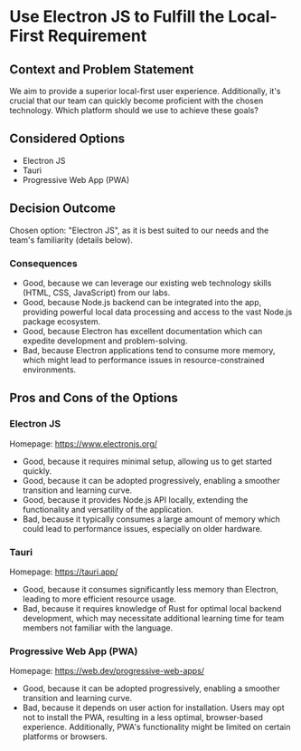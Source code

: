 # Use Electron JS to Fulfill the Local-First Requirement

## Context and Problem Statement

We aim to provide a superior local-first user experience. Additionally, it's crucial that our team can quickly become proficient with the chosen technology. Which platform should we use to achieve these goals?

## Considered Options

* Electron JS
* Tauri
* Progressive Web App (PWA)

## Decision Outcome

Chosen option: "Electron JS", as it is best suited to our needs and the team's familiarity (details below).

### Consequences

* Good, because we can leverage our existing web technology skills (HTML, CSS, JavaScript) from our labs.
* Good, because Node.js backend can be integrated into the app, providing powerful local data processing and access to the vast Node.js package ecosystem.
* Good, because Electron has excellent documentation which can expedite development and problem-solving.
* Bad, because Electron applications tend to consume more memory, which might lead to performance issues in resource-constrained environments.

## Pros and Cons of the Options

### Electron JS

Homepage: <https://www.electronjs.org/>

* Good, because it requires minimal setup, allowing us to get started quickly.
* Good, because it can be adopted progressively, enabling a smoother transition and learning curve.
* Good, because it provides Node.js API locally, extending the functionality and versatility of the application.
* Bad, because it typically consumes a large amount of memory which could lead to performance issues, especially on older hardware.

### Tauri

Homepage: <https://tauri.app/>

* Good, because it consumes significantly less memory than Electron, leading to more efficient resource usage.
* Bad, because it requires knowledge of Rust for optimal local backend development, which may necessitate additional learning time for team members not familiar with the language.

### Progressive Web App (PWA)

Homepage: <https://web.dev/progressive-web-apps/>

* Good, because it can be adopted progressively, enabling a smoother transition and learning curve.
* Bad, because it depends on user action for installation. Users may opt not to install the PWA, resulting in a less optimal, browser-based experience. Additionally, PWA's functionality might be limited on certain platforms or browsers.
